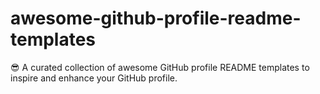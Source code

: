 # awesome-github-profile-readme-templates
😎 A curated collection of awesome GitHub profile README templates to inspire and enhance your GitHub profile.
